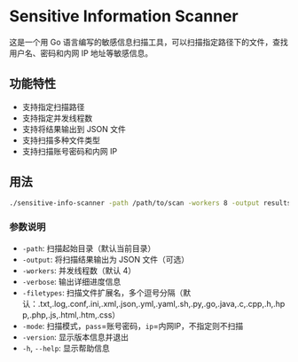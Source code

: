 # Sensitive Information Scanner

这是一个用 Go 语言编写的敏感信息扫描工具，可以扫描指定路径下的文件，查找用户名、密码和内网 IP 地址等敏感信息。

## 功能特性

- 支持指定扫描路径
- 支持指定并发线程数
- 支持将结果输出到 JSON 文件
- 支持扫描多种文件类型
- 支持扫描账号密码和内网 IP

## 用法

```bash
./sensitive-info-scanner -path /path/to/scan -workers 8 -output results.json -mode pass
```

### 参数说明

- `-path`: 扫描起始目录（默认当前目录）
- `-output`: 将扫描结果输出为 JSON 文件（可选）
- `-workers`: 并发线程数（默认 4）
- `-verbose`: 输出详细进度信息
- `-filetypes`: 扫描文件扩展名，多个逗号分隔（默认：.txt,.log,.conf,.ini,.xml,.json,.yml,.yaml,.sh,.py,.go,.java,.c,.cpp,.h,.hpp,.php,.js,.html,.htm,.css）
- `-mode`: 扫描模式，`pass`=账号密码，`ip`=内网IP，不指定则不扫描
- `-version`: 显示版本信息并退出
- `-h`, `--help`: 显示帮助信息

